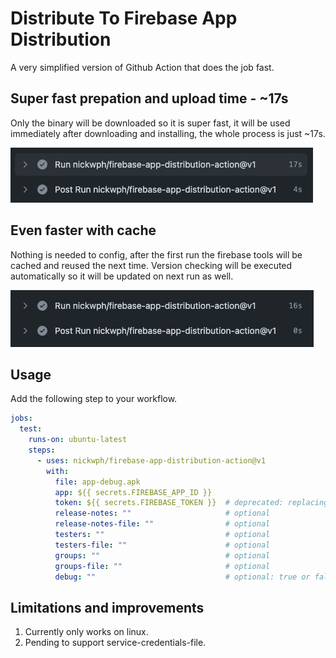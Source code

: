 # Distribute To Firebase App Distribution

A very simplified version of Github Action that does the job fast.

## Super fast prepation and upload time - ~17s

Only the binary will be downloaded so it is super fast, it will be used immediately after 
downloading and installing, the whole process is just ~17s.

![super-fast-prepation-time](.docs/assets/super-fast-prepation-time.png?raw=true)

## Even faster with cache

Nothing is needed to config, after the first run the firebase tools will be cached and reused 
the next time. Version checking will be executed automatically so it will be updated on next 
run as well.

![even-faster-with-cache](.docs/assets/even-faster-with-cache.png?raw=true)

## Usage

Add the following step to your workflow.

```yml
jobs:
  test:
    runs-on: ubuntu-latest
    steps:
      - uses: nickwph/firebase-app-distribution-action@v1
        with:
          file: app-debug.apk
          app: ${{ secrets.FIREBASE_APP_ID }}
          token: ${{ secrets.FIREBASE_TOKEN }}  # deprecated: replacing with service-credentials-file soon
          release-notes: ""                     # optional
          release-notes-file: ""                # optional
          testers: ""                           # optional
          testers-file: ""                      # optional
          groups: ""                            # optional
          groups-file: ""                       # optional
          debug: ""                             # optional: true or false
```

## Limitations and improvements

1. Currently only works on linux.
2. Pending to support service-credentials-file.